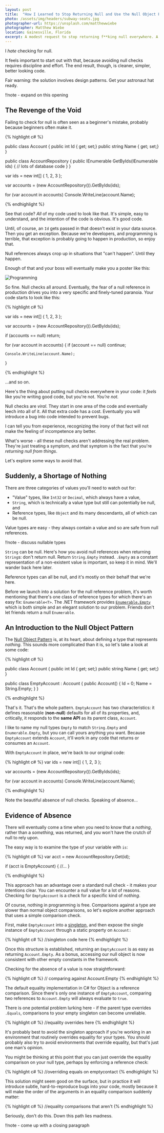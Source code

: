```yaml
---
layout: post
title:  "How I Learned to Stop Returning Null and Use the Null Object Pattern"
photo: /assets/img/headers/subway-seats.jpg
photographer-url: https://unsplash.com/matthewwiebe
photographer: Matthew Wiebe
location: Gainesville, Florida
excerpt: A modest request to stop returning f**king null everywhere. A presentation of potential alternatives.
---
```


I *hate* checking for null.

It feels important to start out with that, because avoiding null checks requires discipline and effort. The end result, though, is cleaner, simpler, better looking code.

Fair warning: the solution involves design patterns. Get your astronaut hat ready.

!!note - expand on this opening

## The Revenge of the Void

Failing to check for null is often seen as a beginner's mistake, probably because beginners often make it.

{% highlight c# %}

public class Account {
    public int Id { get; set;}
    public string Name { get; set;}
}

public class AccountRepository {
    public IEnumerable<Account> GetByIds(IEnumerable<int> ids) {
        // lots of database code
    }
}

var ids = new int[] { 1, 2, 3 };

var accounts = (new AccountRepository()).GetByIds(ids);

for (var account in accounts)
    Console.WriteLine(account.Name);

{% endhighlight %}

See that code? *All* of my code used to look like that. It's simple, easy to understand, and the intention of the code is obvious. It's good code.

Until, of course, an `Id` gets passed in that doesn't exist in your data source. Then you get an exception. Because we're developers, and programming is terrible, that exception is probably going to happen in production, so enjoy that.

Null references always crop up in situations that "can't happen". Until they happen.

Enough of that and your boss will eventually make you a poster like this:

![Programming](/assets/img/posts/2015-4-26-stop-returning-null/programming-poster.jpg)

So fine. Null checks all around. Eventually, the fear of a null reference in production drives you into a very specific and finely-tuned paranoia. Your code starts to look like this:

{% highlight c# %}

var ids = new int[] { 1, 2, 3 };

var accounts = (new AccountRepository()).GetByIds(ids);

if (accounts == null)
    return;

for (var account in accounts) {
    if (account == null)
        continue;

    Console.WriteLine(account.Name);
}

{% endhighlight %}

...and so on.

Here's the thing about putting null checks everywhere in your code: it *feels* like you're writing good code, but you're not. *You're not.*

Null checks are *viral*. They start in one area of the code and eventually leech into all of it. All that extra code has a cost. Eventually you will introduce a bug into code intended to prevent bugs.

I can tell you from experience, recognizing the irony of that fact will not make the feeling of incompetence any better.

What's worse - all these null checks aren't addressing the real problem. They're just treating a symptom, and that symptom is the fact that you're *returning null from things*.

Let's explore some ways to avoid that.

## Suddenly, a Shortage of Nothing

There are three categories of values you'll need to watch out for:

* "Value" types, like `Int32` or `Decimal`, which always have a value,
* `String`, which is technically a value type but still can potentially be null, and
* Reference types, like `Object` and its many descendants, all of which can be null.

Value types are easy - they always contain a value and so are safe from null references.

!!note - discuss nullable types

`String` can be null. Here's how you avoid null references when returning `String`s: don't return null. Return `String.Empty` instead. `.Empty` as a constant representation of a non-existent value is important, so keep it in mind. We'll wander back here later.

Reference types can all be null, and it's mostly on their behalf that we're here.

Before we launch into a solution for the null reference problem, it's worth mentioning that there's one class of reference types for which there's an easy fix: `Enumerable<T>`. The .NET framework provides [`Enumerable.Empty`](https://msdn.microsoft.com/en-us/library/vstudio/bb341042(v=vs.100).aspx) which is both simple and an elegant solution to our problem. Friends don't let friends return a null `Enumerable`.

## An Introduction to the Null Object Pattern

The [Null Object Pattern](https://sourcemaking.com/design_patterns/null_object) is, at its heart, about defining a type that represents *nothing*. This sounds more complicated than it is, so let's take a look at some code:

{% highlight c# %}

public class Account {
    public int Id { get; set;}
    public string Name { get; set;}
}

public class EmptyAccount : Account {
    public Account() {
        Id = 0;
        Name = String.Empty;
    }
}

{% endhighlight %}

That's it. That's the whole pattern. `EmptyAccount` has two characteristics: it defines reasonable (**non-null**) defaults for all of its properties, and, critically, it responds to the **same API** as its parent class, `Account`.

I like to name my null types `Empty` to match `String.Empty` and `Enumerable.Empty`, but you can call yours anything you want. Because `EmptyAccount` extends `Account`, it'll work in any code that returns or consumes an `Account`.

With `EmptyAccount` in place, we're back to our original code:

{% highlight c# %}
var ids = new int[] { 1, 2, 3 };

var accounts = (new AccountRepository()).GetByIds(ids);

for (var account in accounts)
    Console.WriteLine(account.Name);

{% endhighlight %}

Note the beautiful absence of null checks. Speaking of absence...

## Evidence of Absence

There will eventually come a time when you need to know that a *nothing*, rather than a *something*, was returned, and you won't have the crutch of null to rely upon.

The easy way is to examine the type of your variable with `is`:

{% highlight c# %}
var acct = new AccountRepository.Get(id);

if (acct is EmptyAccount) {
    //...
}

{% endhighlight %}

This approach has an advantage over a standard null check - it makes your intentions clear. You can encounter a null value for a lot of reasons. Checking for `EmptyAccount` is a check for a specific kind of *nothing*.

Of course, nothing in programming is free. Comparisons against a type are slower than normal object comparisons, so let's explore another approach that uses a simple comparison check.

First, make `EmptyAccount` into a [singleton](http://csharpindepth.com/articles/general/singleton.aspx), and then expose the single instance of `EmptyAccount` through a static property on `Account:`

{% highlight c# %}
//singleton code here
{% endhighlight %}

Once this structure is established, returning an `EmptyAccount` is as easy as returning `Account.Empty`. As a bonus, accessing our null object is now consistent with other empty constants in the framework.

Checking for the absence of a value is now straightforward:

{% highlight c# %}
// comparing against Account.Empty
{% endhighlight %}

The default equality implementation in C# for Object is a reference comparison. Since there's only one instance of `EmptyAccount`, comparing two references to `Account.Empty` will always evaluate to `true`.

There is one potential problem lurking here - if the parent type overrides `.Equals`, comparisons to your empty singleton can become unreliable.

{% highlight c# %}
//equality overrides here
{% endhighlight %}

It's probably best to avoid the singleton approach if you're working in an environment that routinely overrides equality for your types. You should probably also try to avoid environments that override equality, but that's just one man's opinion.

You might be thinking at this point that you can just override the equality comparison on your null type, perhaps by enforcing a reference check:

{% highlight c# %}
//overriding equals on emptycontact
{% endhighlight %}

This solution might seem good on the surface, but in practice it will introduce subtle, hard-to-reproduce bugs into your code, mostly because it will make the order of the arguments in an equality comparison suddenly matter:

{% highlight c# %}
//equality comparisons that aren't
{% endhighlight %}

Seriously, don't do this. Down this path lies madness.

!!note - come up with a closing paragraph